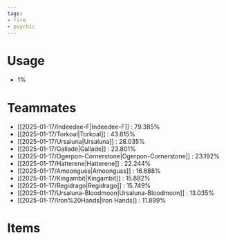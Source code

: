 ```yaml
---
tags:
- fire
- psychic
---
```

# Usage
- 1%
# Teammates
- [[2025-01-17/Indeedee-F|Indeedee-F]] : 79.385%
- [[2025-01-17/Torkoal|Torkoal]] : 43.615%
- [[2025-01-17/Ursaluna|Ursaluna]] : 28.035%
- [[2025-01-17/Gallade|Gallade]] : 23.801%
- [[2025-01-17/Ogerpon-Cornerstone|Ogerpon-Cornerstone]] : 23.192%
- [[2025-01-17/Hatterene|Hatterene]] : 22.244%
- [[2025-01-17/Amoonguss|Amoonguss]] : 16.688%
- [[2025-01-17/Kingambit|Kingambit]] : 15.882%
- [[2025-01-17/Regidrago|Regidrago]] : 15.749%
- [[2025-01-17/Ursaluna-Bloodmoon|Ursaluna-Bloodmoon]] : 13.035%
- [[2025-01-17/Iron%20Hands|Iron Hands]] : 11.899%
# Items